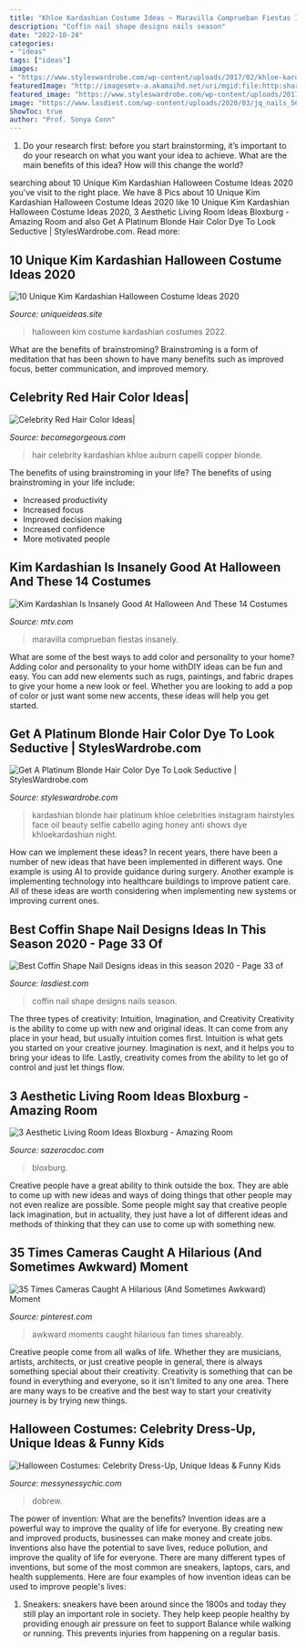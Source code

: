 ```yaml
---
title: "Khloe Kardashian Costume Ideas ~ Maravilla Comprueban Fiestas Insanely"
description: "Coffin nail shape designs nails season"
date: "2022-10-24"
categories:
- "ideas"
tags: ["ideas"]
images:
- "https://www.styleswardrobe.com/wp-content/uploads/2017/02/khloe-kardashian-platinum-blonde-hair-500x636.jpg"
featuredImage: "http://imagesmtv-a.akamaihd.net/uri/mgid:file:http:shared:mtv.com/news/wp-content/uploads/2015/09/spl766838_004-1443471871.jpg?quality%3D.8%26height%3D1578.5319652722967%26width%3D800"
featured_image: "https://www.styleswardrobe.com/wp-content/uploads/2017/02/khloe-kardashian-platinum-blonde-hair-500x636.jpg"
image: "https://www.lasdiest.com/wp-content/uploads/2020/03/jq_nails_56832672_416298652251390_4986270244039159920_n.jpg"
ShowToc: true
author: "Prof. Sonya Conn"
---
```



1. Do your research first: before you start brainstorming, it’s important to do your research on what you want your idea to achieve. What are the main benefits of this idea? How will this change the world?

	

		
searching about 10 Unique Kim Kardashian Halloween Costume Ideas 2020 you've visit to the right place. We have 8 Pics about 10 Unique Kim Kardashian Halloween Costume Ideas 2020 like 10 Unique Kim Kardashian Halloween Costume Ideas 2020, 3 Aesthetic Living Room Ideas Bloxburg - Amazing Room and also Get A Platinum Blonde Hair Color Dye To Look Seductive | StylesWardrobe.com. Read more:
		
    
## 10 Unique Kim Kardashian Halloween Costume Ideas 2020

<img loading=lazy src="https://www.uniqueideas.site/wp-content/uploads/last-minute-kim-kardashian-halloween-costume-ideas-that-will-make.jpg" onerror="this.onerror=null;this.src='https://tse2.mm.bing.net/th?id=OIP.ycWqZOB6D5YYgNSTdxLiVQHaLI&amp;pid=15.1';" alt="10 Unique Kim Kardashian Halloween Costume Ideas 2020">

_Source: uniqueideas.site_

>halloween kim costume kardashian costumes 2022. 

	

What are the benefits of brainstroming?
Brainstroming is a form of meditation that has been shown to have many benefits such as improved focus, better communication, and improved memory.

    
## Celebrity Red Hair Color Ideas|

<img loading=lazy src="http://static.becomegorgeous.com/img/arts/2011/May/03/4435/khloekardashianhairstyles2011peopleschoice.jpg" onerror="this.onerror=null;this.src='https://tse2.mm.bing.net/th?id=OIP.RUcQMtxITFjCbE9feZl3lgHaJ4&amp;pid=15.1';" alt="Celebrity Red Hair Color Ideas|">

_Source: becomegorgeous.com_

>hair celebrity kardashian khloe auburn capelli copper blonde. 

	

The benefits of using brainstroming in your life?
The benefits of using brainstroming in your life include: 
- Increased productivity 
- Increased focus 
- Improved decision making 
- Increased confidence 
- More motivated people

    
## Kim Kardashian Is Insanely Good At Halloween And These 14 Costumes

<img loading=lazy src="http://imagesmtv-a.akamaihd.net/uri/mgid:file:http:shared:mtv.com/news/wp-content/uploads/2015/09/spl766838_004-1443471871.jpg?quality%3D.8%26height%3D1578.5319652722967%26width%3D800" onerror="this.onerror=null;this.src='https://tse1.mm.bing.net/th?id=OIP.iZElqu9Knk7MPiYzIczF7gHaOn&amp;pid=15.1';" alt="Kim Kardashian Is Insanely Good At Halloween And These 14 Costumes">

_Source: mtv.com_

>maravilla comprueban fiestas insanely. 

	

What are some of the best ways to add color and personality to your home?
Adding color and personality to your home withDIY ideas can be fun and easy. You can add new elements such as rugs, paintings, and fabric drapes to give your home a new look or feel. Whether you are looking to add a pop of color or just want some new accents, these ideas will help you get started.

    
## Get A Platinum Blonde Hair Color Dye To Look Seductive | StylesWardrobe.com

<img loading=lazy src="https://www.styleswardrobe.com/wp-content/uploads/2017/02/khloe-kardashian-platinum-blonde-hair-500x636.jpg" onerror="this.onerror=null;this.src='https://tse2.mm.bing.net/th?id=OIP.Vhw38P2gr2hfaX_7OGNxAQHaJa&amp;pid=15.1';" alt="Get A Platinum Blonde Hair Color Dye To Look Seductive | StylesWardrobe.com">

_Source: styleswardrobe.com_

>kardashian blonde hair platinum khloe celebrities instagram hairstyles face oil beauty selfie cabello aging honey anti shows dye khloekardashian night. 

	

How can we implement these ideas?
In recent years, there have been a number of new ideas that have been implemented in different ways. One example is using AI to provide guidance during surgery. Another example is implementing technology into healthcare buildings to improve patient care. All of these ideas are worth considering when implementing new systems or improving current ones.

    
## Best Coffin Shape Nail Designs Ideas In This Season 2020 - Page 33 Of

<img loading=lazy src="https://www.lasdiest.com/wp-content/uploads/2020/03/jq_nails_56832672_416298652251390_4986270244039159920_n.jpg" onerror="this.onerror=null;this.src='https://tse2.mm.bing.net/th?id=OIP.yZAVC0yisOeFlE38FlJRVQHaL0&amp;pid=15.1';" alt="Best Coffin Shape Nail Designs ideas in this season 2020 - Page 33 of">

_Source: lasdiest.com_

>coffin nail shape designs nails season. 

	

The three types of creativity: Intuition, Imagination, and Creativity
Creativity is the ability to come up with new and original ideas. It can come from any place in your head, but usually intuition comes first. Intuition is what gets you started on your creative journey. Imagination is next, and it helps you to bring your ideas to life. Lastly, creativity comes from the ability to let go of control and just let things flow.

    
## 3 Aesthetic Living Room Ideas Bloxburg - Amazing Room

<img loading=lazy src="https://i0.wp.com/pm1.narvii.com/7197/550b53842a7b25a3eb46a92ca25730a8f8447705r1-1706-1352v2_hq.jpg?w=1024&amp;strip=all" onerror="this.onerror=null;this.src='https://tse4.mm.bing.net/th?id=OIP.nNmJenPfpOWbakUlr6zhuAHaF3&amp;pid=15.1';" alt="3 Aesthetic Living Room Ideas Bloxburg - Amazing Room">

_Source: sazeracdoc.com_

>bloxburg. 

	

Creative people have a great ability to think outside the box. They are able to come up with new ideas and ways of doing things that other people may not even realize are possible. Some people might say that creative people lack imagination, but in actuality, they just have a lot of different ideas and methods of thinking that they can use to come up with something new.

    
## 35 Times Cameras Caught A Hilarious (And Sometimes Awkward) Moment

<img loading=lazy src="https://i.pinimg.com/736x/cb/37/18/cb37187e18f61894b9bb4aa95daea429.jpg" onerror="this.onerror=null;this.src='https://tse2.mm.bing.net/th?id=OIP.k0lStEctK0JUv_TlwF0d4AHaLH&amp;pid=15.1';" alt="35 Times Cameras Caught A Hilarious (And Sometimes Awkward) Moment">

_Source: pinterest.com_

>awkward moments caught hilarious fan times shareably. 

	

Creative people come from all walks of life. Whether they are musicians, artists, architects, or just creative people in general, there is always something special about their creativity. Creativity is something that can be found in everything and everyone, so it isn't limited to any one area. There are many ways to be creative and the best way to start your creativity journey is by trying new things.

    
## Halloween Costumes: Celebrity Dress-Up, Unique Ideas &amp; Funny Kids

<img loading=lazy src="https://static.messynessychic.com/wp-content/uploads/2012/02/screen-shot-2010-10-22-at-19-06-21.png" onerror="this.onerror=null;this.src='https://tse3.mm.bing.net/th?id=OIP.w5BRkQkxun_hwaYx7VVwZQAAAA&amp;pid=15.1';" alt="Halloween Costumes: Celebrity Dress-Up, Unique Ideas &amp; Funny Kids">

_Source: messynessychic.com_

>dobrew. 

	

The power of invention: What are the benefits?
Invention ideas are a powerful way to improve the quality of life for everyone. By creating new and improved products, businesses can make money and create jobs. Inventions also have the potential to save lives, reduce pollution, and improve the quality of life for everyone. There are many different types of inventions, but some of the most common are sneakers, laptops, cars, and health supplements. Here are four examples of how invention ideas can be used to improve people's lives: 
1. Sneakers: sneakers have been around since the 1800s and today they still play an important role in society. They help keep people healthy by providing enough air pressure on feet to support Balance while walking or running. This prevents injuries from happening on a regular basis.

